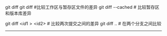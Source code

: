 git diff
git diff <file> #比较工作区与暂存区文件的差异
git diff --cached   # 比较暂存区和版本库差异

git diff <$id1> <$id2>   # 比较两次提交之间的差异
git diff <branch1>..<branch2> # 在两个分支之间比较

------------------
